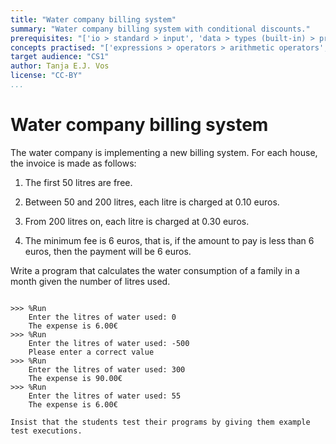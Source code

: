 ```yaml
---
title: "Water company billing system"
summary: "Water company billing system with conditional discounts."
prerequisites: "['io > standard > input', 'data > types (built-in) > primitive > numeric', 'imperative programming > variables > variable declaration', 'imperative programming > variables > assignment']"
concepts practised: "['expressions > operators > arithmetic operators', 'control flow > conditionals', 'expressions > operators > relational operators']"
target audience: "CS1"
author: Tanja E.J. Vos
license: "CC-BY"
...
```


# Water company billing system






The water company is implementing a new billing system. For each
house, the invoice is made as follows:

1.  The first 50 litres are free.

2.  Between 50 and 200 litres, each litre is charged at 0.10 euros.

3.  From 200 litres on, each litre is charged at 0.30 euros.

4.  The minimum fee is 6 euros, that is, if the amount to pay is
    less than 6 euros, then the payment will be 6 euros.

Write a program that calculates the water consumption of a family in
a month given the number of litres used.

```small

>>> %Run 
    Enter the litres of water used: 0
    The expense is 6.00€
>>> %Run 
    Enter the litres of water used: -500
    Please enter a correct value
>>> %Run 
    Enter the litres of water used: 300
    The expense is 90.00€
>>> %Run 
    Enter the litres of water used: 55
    The expense is 6.00€
```

```testruntile
Insist that the students test their programs by giving them example
test executions.
```
